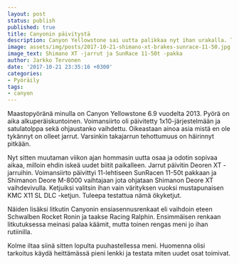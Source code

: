 ```yaml
---
layout: post
status: publish
published: true
title: Canyonin päivitystä
description: Canyon Yellowstone sai uutta palikkaa nyt ihan urakalla. Tehokkaampia jarruja ja kevyempää välitystä.
image: assets/img/posts/2017-10-21-shimano-xt-brakes-sunrace-11-50.jpg
image_text: Shimano XT -jarrut ja SunRace 11-50t -pakka
author: Jarkko Tervonen
date: '2017-10-21 23:35:16 +0300'
categories:
- Pyöräily
tags:
- canyon
---
```

Maastopyöränä minulla on Canyon Yellowstone 6.9 vuodelta 2013. Pyörä on aika alkuperäiskuntoinen. Voimansiirto oli päivitetty 1x10-järjestelmään ja satulatolppa sekä ohjaustanko vaihdettu. Oikeastaan ainoa asia mistä en ole tykännyt on olleet jarrut. Varsinkin takajarrun tehottumuus on häirinnyt pitkään.

<!-- more -->

Nyt sitten muutaman viikon ajan hommasin uutta osaa ja odotin sopivaa aikaa, milloin ehdin iskeä uudet biitit paikalleen. Jarrut päivitin Deoren XT -jarruihin. Voimansiirto päivittyi 11-lehtiseen SunRacen 11-50t pakkaan ja Shimanon Deore M-8000 vaihtajaan jota ohjataan Shimanon Deore XT vaihdevivulla. Ketjuiksi valitsin ihan vain värityksen vuoksi mustapunaisen KMC X11 SL DLC -ketjun. Tuleepa testattua nämä ökyketjut.

Näiden lisäksi litkutin Canyonin ensiasennusrenkaat eli vaihdoin eteen Schwalben Rocket Ronin ja taakse Racing Ralphin. Ensimmäisen renkaan litkutuksessa meinasi palaa käämit, mutta toinen rengas meni jo ihan rutiinilla.

Kolme iltaa siinä sitten lopulta puuhastellessa meni. Huomenna olisi tarkoitus käydä heittämässä pieni lenkki ja testata miten uudet osat toimivat.
